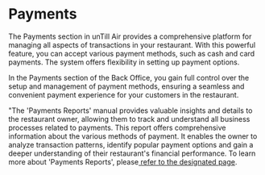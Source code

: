 # Payments

The Payments section in unTill Air provides a comprehensive platform for managing all aspects of transactions in your restaurant. With this powerful feature, you can accept various payment methods, such as cash and card payments. The system offers flexibility in setting up payment options.&#x20;

In the Payments section of the Back Office, you gain full control over the setup and management of payment methods, ensuring a seamless and convenient payment experience for your customers in the restaurant.

"The 'Payments Reports' manual provides valuable insights and details to the restaurant owner, allowing them to track and understand all business processes related to payments. This report offers comprehensive information about the various methods of payment. It enables the owner to analyze transaction patterns, identify popular payment options and gain a deeper understanding of their restaurant's financial performance. To learn more about 'Payments Reports', please[ refer to the designated page](../../reports/payments-reports.md).
